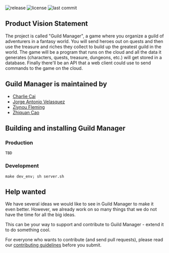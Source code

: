 <!-- A NYU Capstone Project
The Guild Manager by JV · CC · ZQ · ZF -->

![release](https://img.shields.io/github/v/release/Jorge-A-Velasquez/Guild-Manager-Capstone?include_prereleases&style=for-the-badge)
![license](https://img.shields.io/github/license/Jorge-A-Velasquez/Guild-Manager-Capstone?style=for-the-badge)
![last commit](https://img.shields.io/github/last-commit/Jorge-A-Velasquez/Guild-Manager-Capstone?style=for-the-badge)

## Product Vision Statement
The project is called "Guild Manager", a game where you organize a guild of adventurers in a fantasy world. You will send heroes out on quests and then use the treasure and riches they collect to build up the greatest guild in the world. The game will be a program that runs on the cloud and all the data it generates (characters, quests, treasure, dungeons, etc.) will get stored in a database. Finally there'll be an API that a web client could use to send commands to the game on the cloud.


## Guild Manager is maintained by
- <a href="https://github.com/charliecai00"> Charlie Cai</a>
- <a href="https://github.com/Jorge-A-Velasquez">Jorge Antonio Velasquez</a>
- <a href="https://github.com/Zighnou">Ziynou Fleming</a>
- <a href="https://github.com/ZhiquanCao">Zhiquan Cao</a>


## Building and installing Guild Manager
### Production
`TBD`

### Development
`make dev_env; sh server.sh`



## Help wanted
We have several ideas we would like to see in Guild Manager to make it even better. However, we already work on so many things that we do not have the time for all the big ideas.

This can be your way to support and contribute to Guild Manager  - extend it to do something cool.

For everyone who wants to contribute (and send pull requests), please read our [contributing guidelines](./CONTRIBUTING.md) before you submit.
